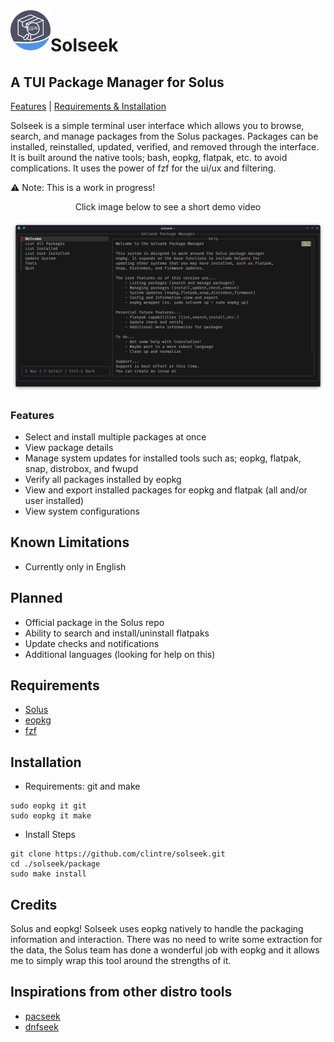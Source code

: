 <img src="/demo/solseek-logo.png" align="left" width="64"/>

# Solseek
## A TUI Package Manager for Solus

[Features](#features) | [Requirements & Installation](#requirements)

Solseek is a simple terminal user interface which allows you to browse, search, and manage packages from the Solus packages. Packages can be installed, reinstalled, updated, verified, and removed through the interface. It is built around the native tools; bash, eopkg, flatpak, etc. to avoid complications. It uses the power of fzf for the ui/ux and filtering.

⚠️ Note: This is a work in progress!

<p align="center">Click image below to see a short demo video</p>

[![See it in Action](https://raw.githubusercontent.com/clintre/solseek/main/demo/demo_thumb.png)](https://www.youtube.com/watch?v=qAFCz32Buvw)


### Features
  - Select and install multiple packages at once
  - View package details
  - Manage system updates for installed tools such as; eopkg, flatpak, snap, distrobox, and fwupd
  - Verify all packages installed by eopkg
  - View and export installed packages for eopkg and flatpak (all and/or user installed)
  - View system configurations

## Known Limitations
  - Currently only in English

## Planned
  - Official package in the Solus repo
  - Ability to search and install/uninstall flatpaks
  - Update checks and notifications
  - Additional languages (looking for help on this)

## Requirements
  - [Solus](https://getsol.us/)
  - [eopkg](https://github.com/getsolus/eopkg)
  - [fzf](https://github.com/junegunn/fzf)

## Installation
  - Requirements: git and make
```
sudo eopkg it git
sudo eopkg it make
```
  - Install Steps
```
git clone https://github.com/clintre/solseek.git
cd ./solseek/package
sudo make install
```
## Credits
Solus and eopkg! Solseek uses eopkg natively to handle the packaging information and interaction. 
There was no need to write some extraction for the data, the Solus team has done a wonderful job 
with eopkg and it allows me to simply wrap this tool around the strengths of it.
    
## Inspirations from other distro tools
  - [pacseek](https://github.com/moson-mo/pacseek)
  - [dnfseek](https://github.com/OmarHesham2356/dnfseek)
